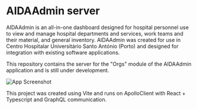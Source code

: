 # AIDAAdmin server

AIDAAdmin is an all-in-one dashboard designed for hospital personnel use to view and manage hospital departments and services, work teams and their material, and general inventory. AIDAAdmin was created for use in Centro Hospitalar Universitário Santo António (Porto) and designed for integration with existing software applications.

This repository contains the server for the "Orgs" module of the AIDAAdmin application and is still under development.

![App Screenshot](https://imgur.com/a/R4Y4HQ1)

This project was created using Vite and runs on ApolloClient with React + Typescript and GraphQL communication.

